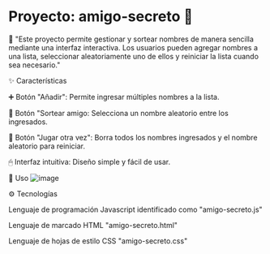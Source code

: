 # Proyecto: amigo-secreto 📛

📝 "Este proyecto permite gestionar y sortear nombres de manera sencilla mediante una interfaz interactiva. Los usuarios pueden agregar nombres a una lista, seleccionar aleatoriamente uno de ellos y reiniciar la lista cuando sea necesario."

✨ Características

➕ Botón "Añadir": Permite ingresar múltiples nombres a la lista.

🎲 Botón "Sortear amigo: Selecciona un nombre aleatorio entre los ingresados.

🔄 Botón "Jugar otra vez": Borra todos los nombres ingresados y el nombre aleatorio para reiniciar.

🖱 Interfaz intuitiva: Diseño simple y fácil de usar.


📖 Uso 
![image](https://github.com/user-attachments/assets/abbff46a-dd37-4a33-a76c-e60746e6005f)


⚙️ Tecnologías 

Lenguaje de programación Javascript identificado como "amigo-secreto.js"

Lenguaje de marcado HTML "amigo-secreto.html"

Lenguaje de hojas de estilo CSS "amigo-secreto.css"
